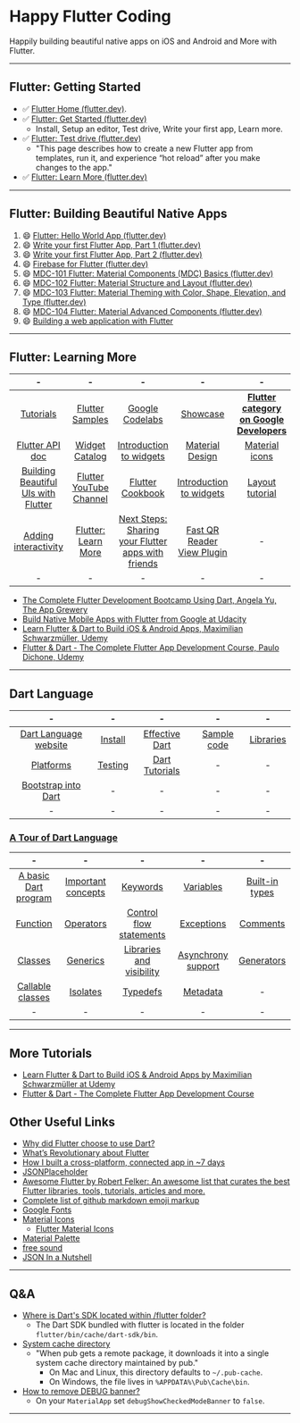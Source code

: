 # Happy Flutter Coding
Happily building beautiful native apps on iOS and Android and More with Flutter.

---
## Flutter: Getting Started
* :white_check_mark: [Flutter Home (flutter.dev)](https://flutter.dev/).
* :white_check_mark: [Flutter: Get Started (flutter.dev)](https://flutter.dev/docs/get-started/install)
    * Install, Setup an editor, Test drive, Write your first app, Learn more.
* :white_check_mark: [Flutter: Test drive (flutter.dev)](https://flutter.dev/docs/get-started/test-drive)
    * "This page describes how to create a new Flutter app from templates, run it, and experience “hot reload” after you make changes to the app."
* :white_check_mark: [Flutter: Learn More (flutter.dev)](https://flutter.dev/docs/get-started/learn-more)

---
## Flutter: Building Beautiful Native Apps
1. :smile: [Flutter: Hello World App (flutter.dev)](https://codelabs.developers.google.com/codelabs/first-flutter-app-pt1/#0)
1. :smile: [Write your first Flutter App, Part 1 (flutter.dev)](https://codelabs.developers.google.com/codelabs/first-flutter-app-pt1/#0)
1. :smile: [Write your first Flutter App, Part 2 (flutter.dev)](https://codelabs.developers.google.com/codelabs/first-flutter-app-pt2/#0)
1. :smile: [Firebase for Flutter (flutter.dev)](https://codelabs.developers.google.com/codelabs/flutter-firebase/#0)
1. :smile: [MDC-101 Flutter: Material Components (MDC) Basics (flutter.dev)](https://codelabs.developers.google.com/codelabs/mdc-101-flutter/#0)
1. :smile: [MDC-102 Flutter: Material Structure and Layout (flutter.dev)](https://codelabs.developers.google.com/codelabs/mdc-102-flutter/#0)
1. :smile: [MDC-103 Flutter: Material Theming with Color, Shape, Elevation, and Type (flutter.dev)](https://codelabs.developers.google.com/codelabs/mdc-103-flutter/#0)
1. :smile: [MDC-104 Flutter: Material Advanced Components (flutter.dev)](https://codelabs.developers.google.com/codelabs/mdc-104-flutter/#0)
1. :smile: [Building a web application with Flutter](https://flutter.dev/docs/get-started/web)

---
## Flutter: Learning More
| - | - | - | - | - |
|:------:|:------:|:------:|:------:|:------:|
| [Tutorials](https://flutter.dev/docs/reference/tutorials) | [Flutter Samples](https://github.com/flutter/samples/blob/master/INDEX.md) | [Google Codelabs](https://flutter.dev/docs/codelabs) | [Showcase](https://flutter.dev/showcase) | **[Flutter category on Google Developers](https://codelabs.developers.google.com/?cat=Flutter)** |
| [Flutter API doc](https://docs.flutter.dev/) | [Widget Catalog](https://flutter.dev/docs/development/ui/widgets) | [Introduction to widgets](https://flutter.dev/docs/development/ui/widgets-intro) | [Material Design](https://material.io/) | [Material icons](https://material.io/tools/icons) |
|  [Building Beautiful UIs with Flutter](https://codelabs.developers.google.com/codelabs/flutter/#0) | [Flutter YouTube Channel](https://www.youtube.com/flutterdev) | [Flutter Cookbook](https://flutter.dev/docs/cookbook) | [Introduction to widgets](https://flutter.dev/docs/development/ui/widgets-intro) | [Layout tutorial](https://flutter.dev/docs/development/ui/layout/tutorial) |
| [Adding interactivity](https://flutter.dev/docs/development/ui/interactive) | [Flutter: Learn More](https://flutter.dev/docs/get-started/learn-more) | [Next Steps: Sharing your Flutter apps with friends](https://codelabs.developers.google.com/codelabs/flutter-firebase/#11) | [Fast QR Reader View Plugin](https://pub.dev/packages/fast_qr_reader_view) | - |
| - | - | - | - | - |

* [The Complete Flutter Development Bootcamp Using Dart, Angela Yu, The App Grewery](https://www.appbrewery.co/p/flutter-development-bootcamp-with-dart/)
* [Build Native Mobile Apps with Flutter from Google at Udacity](https://www.udacity.com/course/build-native-mobile-apps-with-flutter--ud905)
* [Learn Flutter & Dart to Build iOS & Android Apps, Maximilian Schwarzmüller, Udemy](https://www.udemy.com/course/learn-flutter-dart-to-build-ios-android-apps/)
* [Flutter & Dart - The Complete Flutter App Development Course, Paulo Dichone, Udemy](https://www.udemy.com/course/flutter-dart-the-complete-flutter-app-development-course/)

---
## Dart Language

| - | - | - | - | - |
|:------:|:------:|:------:|:------:|:------:|
| [Dart Language website](https://www.dartlang.org/) | [Install](https://www.dartlang.org/install) | [Effective Dart](https://www.dartlang.org/guides/language/effective-dart) | [Sample code](https://www.dartlang.org/samples) | [Libraries](https://www.dartlang.org/guides/libraries) |
| [Platforms](https://www.dartlang.org/guides/platforms) | [Testing](https://www.dartlang.org/guides/testing) | [Dart Tutorials](https://www.dartlang.org/tutorials) | - | -|
| [Bootstrap into Dart](https://flutter.dev/docs/resources/bootstrap-into-dart) | - | - | - | - |
| - | - | - | - | - |

### [A Tour of Dart Language](https://www.dartlang.org/guides/language/language-tour)
| - | - | - | - | - |
|:------:|:------:|:------:|:------:|:------:|
| [A basic Dart program](https://www.dartlang.org/guides/language/language-tour#a-basic-dart-program) | [Important concepts](https://www.dartlang.org/guides/language/language-tour#important-concepts) | [Keywords](https://www.dartlang.org/guides/language/language-tour#keywords) | [Variables](https://www.dartlang.org/guides/language/language-tour#variables) | [Built-in types](https://www.dartlang.org/guides/language/language-tour#built-in-types) |
| [Function](https://www.dartlang.org/guides/language/language-tour#functions) | [Operators](https://www.dartlang.org/guides/language/language-tour#operators) | [Control flow statements](https://www.dartlang.org/guides/language/language-tour#control-flow-statements) | [Exceptions](https://www.dartlang.org/guides/language/language-tour#exceptions) | [Comments](https://www.dartlang.org/guides/language/language-tour#comments) |
| [Classes](https://www.dartlang.org/guides/language/language-tour#classes) | [Generics](https://www.dartlang.org/guides/language/language-tour#generics) | [Libraries and visibility](https://www.dartlang.org/guides/language/language-tour#libraries-and-visibility) | [Asynchrony support](https://www.dartlang.org/guides/language/language-tour#asynchrony-support) | [Generators](https://www.dartlang.org/guides/language/language-tour#generators) |
| [Callable classes](https://www.dartlang.org/guides/language/language-tour#callable-classes) | [Isolates](https://www.dartlang.org/guides/language/language-tour#isolates) | [Typedefs](https://www.dartlang.org/guides/language/language-tour#typedefs) | [Metadata](https://www.dartlang.org/guides/language/language-tour#metadata) | - |
| - | - | - | - | - |

---
## More Tutorials
* [Learn Flutter & Dart to Build iOS & Android Apps by Maximilian Schwarzmüller at Udemy](https://www.udemy.com/learn-flutter-dart-to-build-ios-android-apps/learn/v4/content)
* [Flutter & Dart - The Complete Flutter App Development Course](https://www.udemy.com/flutter-dart-the-complete-flutter-app-development-course/)

## Other Useful Links
* [Why did Flutter choose to use Dart?](https://flutter.dev/docs/resources/faq#why-did-flutter-choose-to-use-dart)
* [What’s Revolutionary about Flutter](https://hackernoon.com/whats-revolutionary-about-flutter-946915b09514)
* [How I built a cross-platform, connected app in ~7 days](https://medium.com/@aubykhan/how-i-built-a-cross-platform-connected-app-in-7-days-93728a987424)
* [JSONPlaceholder](https://jsonplaceholder.typicode.com/)
* [Awesome Flutter by Robert Felker: An awesome list that curates the best Flutter libraries, tools, tutorials, articles and more.](https://github.com/Solido/awesome-flutter)
* [Complete list of github markdown emoji markup](https://gist.github.com/rxaviers/7360908)
* [Google Fonts](https://fonts.google.com/)
* [Material Icons](https://material.io/tools/icons/?style=baseline)
    * [Flutter Material Icons](https://api.flutter.dev/flutter/material/Icons-class.html)
* [Material Palette](https://www.materialpalette.com/)
* [free sound](https://freesound.org/)
* [JSON In a Nutshell](https://medium.com/omarelgabrys-blog/json-in-a-nutshell-7d638dfea7cc)

---
## Q&A
* [Where is Dart's SDK located within /flutter folder?](https://stackoverflow.com/questions/50321966/where-is-darts-sdk-located-within-flutter-folder)  
  * The Dart SDK bundled with flutter is located in the folder `flutter/bin/cache/dart-sdk/bin`.
* [System cache directory](https://www.dartlang.org/tools/pub/glossary#system-cache)
  * "When pub gets a remote package, it downloads it into a single system cache directory maintained by pub."
    * On Mac and Linux, this directory defaults to `~/.pub-cache`.
    * On Windows, the file lives in `%APPDATA%\Pub\Cache\bin`.
* [How to remove DEBUG banner?](https://stackoverflow.com/questions/48893935/how-to-remove-debug-banner-in-flutter-on-android-emulator/48893964)
  * On your `MaterialApp` set `debugShowCheckedModeBanner` to `false`.

---

